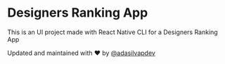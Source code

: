 # Designers Ranking App
This is an UI project made with React Native CLI for a Designers Ranking App



Updated and maintained with ❤️ by [@adasilvapdev](https://adasilvapdev.github.io/web/)
